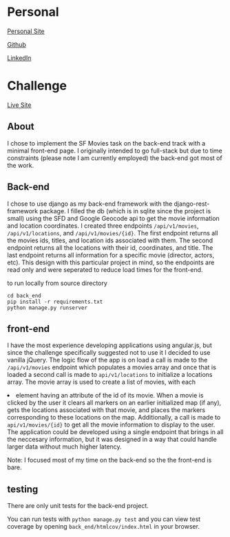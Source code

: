 # Personal
[Personal Site](http://nickincardone.com)

[Github](https://github.com/nickincardone)

[LinkedIn](http://www.linkedin.com/in/nickincardone)

# Challenge
[Live Site](http://nickincardone.com/uber/)

## About
I chose to implement the SF Movies task on the back-end track with a minimal front-end page. I originally intended to go full-stack but due to time constraints (please note I am currently employed) the back-end got most of the work.

## Back-end
I chose to use django as my back-end framework with the django-rest-framework package. I filled the db (which is in sqlite since the project is small) using the SFD and Google Geocode api to get the movie information and location coordinates. I created three endpoints `/api/v1/movies`, `/api/v1/locations`, and `/api/v1/movies/{id}`. The first endpoint returns all the movies ids, titles, and location ids associated with them. The second endpoint returns all the locations with their id, coordinates, and title. The last endpoint returns all information for a specific movie (director, actors, etc). This design with this particular project in mind, so the endpoints are read only and were seperated to reduce load times for the front-end.

to run locally from source directory
```
cd back_end
pip install -r requirements.txt
python manage.py runserver
```

## front-end
I have the most experience developing applications using angular.js, but since the challenge specifically suggested not to use it I decided to use vanilla jQuery. The logic flow of the app is on load a call is made to the `/api/v1/movies` endpoint which populates a movies array and once that is loaded a second call is made to `api/v1/locations` to initialize a locations array. The movie array is used to create a list of movies, with each <li> element having an attribute of the id of its movie. When a movie is clicked by the user it clears all markers on an earlier initialized map (if any), gets the locations associated with that movie, and places the markers corresponding to these locations on the map. Additionally, a call is made to `api/v1/movies/{id}` to get all the movie information to display to the user. The application could be developed using a single endpoint that brings in all the neccesary information, but it was designed in a way that could handle larger data without much higher latency.

Note: I focused most of my time on the back-end so the the front-end is bare.

## testing
There are only unit tests for the back-end project.

You can run tests with `python manage.py test` and you can view test 
coverage by opening `back_end/htmlcov/index.html` in your browser.
